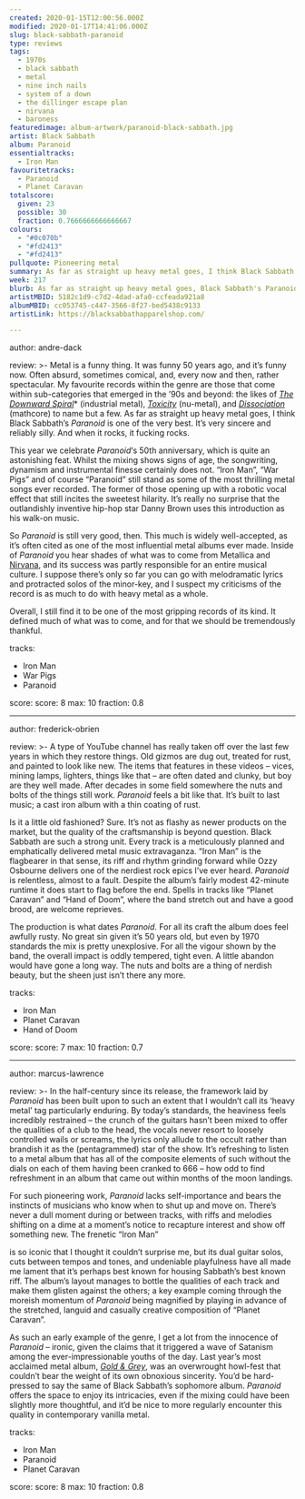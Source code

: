 ```yaml
---
created: 2020-01-15T12:00:56.000Z
modified: 2020-01-17T14:41:06.000Z
slug: black-sabbath-paranoid
type: reviews
tags:
  - 1970s
  - black sabbath
  - metal
  - nine inch nails
  - system of a down
  - the dillinger escape plan
  - nirvana
  - baroness
featuredimage: album-artwork/paranoid-black-sabbath.jpg
artist: Black Sabbath
album: Paranoid
essentialtracks:
  - Iron Man
favouritetracks:
  - Paranoid
  - Planet Caravan
totalscore:
  given: 23
  possible: 30
  fraction: 0.7666666666666667
colours:
  - "#0c070b"
  - "#fd2413"
  - "#fd2413"
pullquote: Pioneering metal
summary: As far as straight up heavy metal goes, I think Black Sabbath's Paranoid is one of the very best. It's very sincere and reliably silly. And when it rocks, it fucking rocks.
week: 217
blurb: As far as straight up heavy metal goes, Black Sabbath's Paranoid is one of the very best. It's very sincere and reliably silly.
artistMBID: 5182c1d9-c7d2-4dad-afa0-ccfeada921a8
albumMBID: cc053745-c447-3566-8f27-bed5438c9133
artistLink: https://blacksabbathapparelshop.com/

---
```


author: andre-dack

review: >-
  Metal is a funny thing. It was funny 50 years ago, and it’s funny now. Often absurd, sometimes comical, and, every now and then, rather spectacular. My favourite records within the genre are those that come within sub-categories that emerged in the ’90s and beyond: the likes of [*The Downward Spiral*](/reviews/nine-inch-nails-the-downward-spiral/)* (industrial metal), [*Toxicity*](/reviews/system-of-a-down-toxicity/) (nu-metal), and [*Dissociation*](/reviews/the-dillinger-escape-plan-dissociation/) (mathcore) to name but a few. As far as straight up heavy metal goes, I think Black Sabbath’s *Paranoid* is one of the very best. It’s very sincere and reliably silly. And when it rocks, it fucking rocks.

  This year we celebrate *Paranoid*‘s 50th anniversary, which is quite an astonishing feat. Whilst the mixing shows signs of age, the songwriting, dynamism and instrumental finesse certainly does not. “Iron Man”, “War Pigs” and of course “Paranoid” still stand as some of the most thrilling metal songs ever recorded. The former of those opening up with a robotic vocal effect that still incites the sweetest hilarity. It’s really no surprise that the outlandishly inventive hip-hop star Danny Brown uses this introduction as his walk-on music.

  So *Paranoid* is still very good, then. This much is widely well-accepted, as it’s often cited as one of the most influential metal albums ever made. Inside of *Paranoid* you hear shades of what was to come from Metallica and [Nirvana](/reviews/nirvana-in-utero/), and its success was partly responsible for an entire musical culture. I suppose there’s only so far you can go with melodramatic lyrics and protracted solos of the minor-key, and I suspect my criticisms of the record is as much to do with heavy metal as a whole. 
  
  Overall, I still find it to be one of the most gripping records of its kind. It defined much of what was to come, and for that we should be tremendously thankful.

tracks:
  - Iron Man
  - ­­War Pigs
  - ­­Paranoid

score:
  score: 8
  max: 10
  fraction: 0.8

---
author: frederick-obrien

review: >-
  A type of YouTube channel has really taken off over the last few years in which they restore things. Old gizmos are dug out, treated for rust, and painted to look like new. The items that features in these videos – vices, mining lamps, lighters, things like that – are often dated and clunky, but boy are they well made. After decades in some field somewhere the nuts and bolts of the things still work. *Paranoid* feels a bit like that. It’s built to last music; a cast iron album with a thin coating of rust.

  Is it a little old fashioned? Sure. It’s not as flashy as newer products on the market, but the quality of the craftsmanship is beyond question. Black Sabbath are such a strong unit. Every track is a meticulously planned and emphatically delivered metal music extravaganza. “Iron Man” is the flagbearer in that sense, its riff and rhythm grinding forward while Ozzy Osbourne delivers one of the nerdiest rock epics I’ve ever heard. *Paranoid* is relentless, almost to a fault. Despite the album’s fairly modest 42-minute runtime it does start to flag before the end. Spells in tracks like “Planet Caravan” and “Hand of Doom”, where the band stretch out and have a good brood, are welcome reprieves.

  The production is what dates *Paranoid*. For all its craft the album does feel awfully rusty. No great sin given it’s 50 years old, but even by 1970 standards the mix is pretty unexplosive. For all the vigour shown by the band, the overall impact is oddly tempered, tight even. A little abandon would have gone a long way. The nuts and bolts are a thing of nerdish beauty, but the sheen just isn’t there any more.

tracks:
  - Iron Man
  - ­­Planet Caravan
  - ­­Hand of Doom

score:
  score: 7
  max: 10
  fraction: 0.7

---
author: marcus-lawrence

review: >-
  In the half-century since its release, the framework laid by *Paranoid* has been built upon to such an extent that I wouldn’t call its ‘heavy metal’ tag particularly enduring. By today’s standards, the heaviness feels incredibly restrained – the crunch of the guitars hasn’t been mixed to offer the qualities of a club to the head, the vocals never resort to loosely controlled wails or screams, the lyrics only allude to the occult rather than brandish it as the (pentagrammed) star of the show. It’s refreshing to listen to a metal album that has all of the composite elements of such without the dials on each of them having been cranked to 666 – how odd to find refreshment in an album that came out within months of the moon landings.

  For such pioneering work, *Paranoid* lacks self-importance and bears the instincts of musicians who know when to shut up and move on. There’s never a dull moment during or between tracks, with riffs and melodies shifting on a dime at a moment’s notice to recapture interest and show off something new. The frenetic “Iron Man”

  is so iconic that I thought it couldn’t surprise me, but its dual guitar solos, cuts between tempos and tones, and undeniable playfulness have all made me lament that it’s perhaps best known for housing Sabbath’s best known riff. The album’s layout manages to bottle the qualities of each track and make them glisten against the others; a key example coming through the moreish momentum of *Paranoid* being magnified by playing in advance of the stretched, languid and casually creative composition of “Planet Caravan”.

  As such an early example of the genre, I get a lot from the innocence of *Paranoid* – ironic, given the claims that it triggered a wave of Satanism among the ever-impressionable youths of the day. Last year’s most acclaimed metal album, [*Gold & Grey*](/reviews/baroness-gold-and-grey/), was an overwrought howl-fest that couldn’t bear the weight of its own obnoxious sincerity. You’d be hard-pressed to say the same of Black Sabbath’s sophomore album. *Paranoid* offers the space to enjoy its intricacies, even if the mixing could have been slightly more thoughtful, and it’d be nice to more regularly encounter this quality in contemporary vanilla metal.

tracks:
  - Iron Man
  - ­­Paranoid
  - ­­Planet Caravan

score:
  score: 8
  max: 10
  fraction: 0.8
